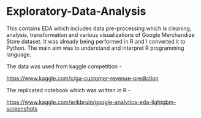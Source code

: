 # Exploratory-Data-Analysis

This contains EDA which includes data pre-processing which is cleaning, analysis, transformation and various visualizations of Google Merchandize Store dataset. It was already being performed in R and I converted it to Python. The main aim was to understand and interpret R programming language.

The data was used from kaggle competition - 

https://www.kaggle.com/c/ga-customer-revenue-prediction

The replicated notebook which was written in R -

https://www.kaggle.com/erikbruin/google-analytics-eda-lightgbm-screenshots
